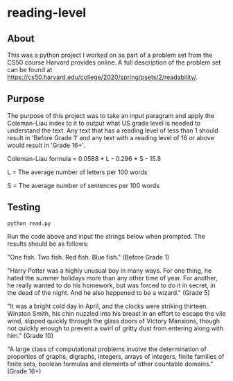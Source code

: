 # reading-level

## About
This was a python project I worked on as part of a problem set from the CS50 course Harvard provides online. A full description of the problem set can be found at https://cs50.harvard.edu/college/2020/spring/psets/2/readability/.

## Purpose
The purpose of this project was to take an input paragram and apply the Coleman-Liau index to it to output what US grade level
is needed to understand the text. Any text that has a reading level of less than 1 should result in 'Before Grade 1' and any text
with a reading level of 16 or above would result in 'Grade 16+'.

Coleman-Liau formula = 0.0588 * L - 0.296 * S - 15.8

L = The average number of letters per 100 words

S = The average number of sentences per 100 words

## Testing

```python read.py```

Run the code above and input the strings below when prompted. The results should be as follows:

"One fish. Two fish. Red fish. Blue fish." (Before Grade 1)

"Harry Potter was a highly unusual boy in many ways. For one thing, he hated the summer holidays more than any other time of year. For another, he really wanted to do his homework, but was forced to do it in secret, in the dead of the night. And he also happened to be a wizard." (Grade 5)

"It was a bright cold day in April, and the clocks were striking thirteen. Winston Smith, his chin nuzzled into his breast in an effort to escape the vile wind, slipped quickly through the glass doors of Victory Mansions, though not quickly enough to prevent a swirl of gritty dust from entering along with him." (Grade 10)

"A large class of computational problems involve the determination of properties of graphs, digraphs, integers, arrays of integers, finite families of finite sets, boolean formulas and elements of other countable domains." (Grade 16+)
